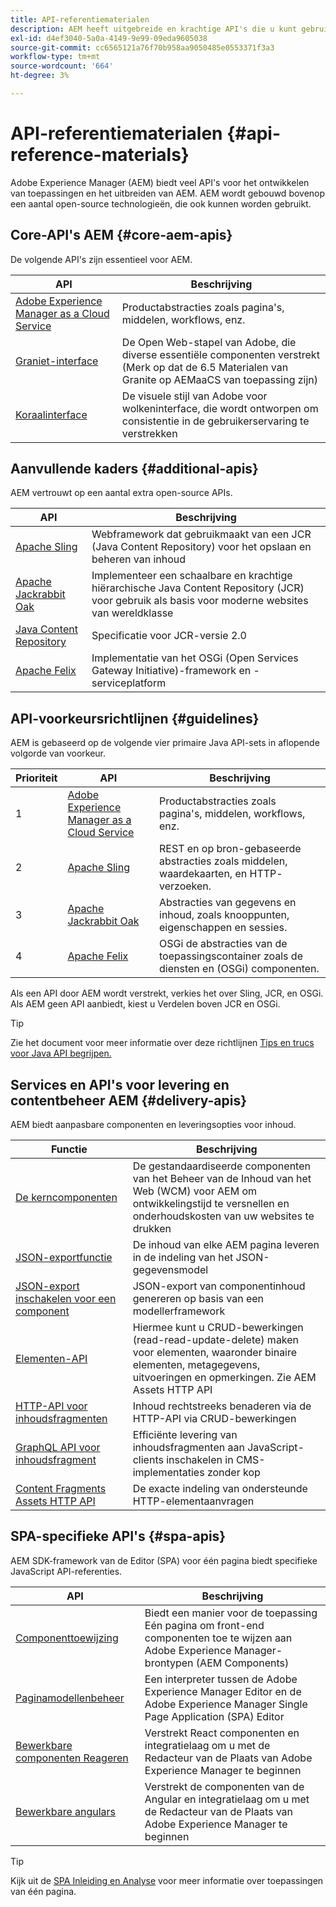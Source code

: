 ```yaml
---
title: API-referentiematerialen
description: AEM heeft uitgebreide en krachtige API's die u kunt gebruiken voor uw digitale-ervaringsproject.
exl-id: d4ef3040-5a0a-4149-9e99-09eda9605038
source-git-commit: cc6565121a76f70b958aa9050485e0553371f3a3
workflow-type: tm+mt
source-wordcount: '664'
ht-degree: 3%

---
```


# API-referentiematerialen {#api-reference-materials}

Adobe Experience Manager (AEM) biedt veel API&#39;s voor het ontwikkelen van toepassingen en het uitbreiden van AEM. AEM wordt gebouwd bovenop een aantal open-source technologieën, die ook kunnen worden gebruikt.

## Core-API&#39;s AEM {#core-aem-apis}

De volgende API&#39;s zijn essentieel voor AEM.

| API | Beschrijving |
|---|---|
| [Adobe Experience Manager as a Cloud Service](https://www.adobe.io/experience-manager/reference-materials/cloud-service/javadoc/index.html) | Productabstracties zoals pagina&#39;s, middelen, workflows, enz. |
| [Graniet-interface](https://helpx.adobe.com/experience-manager/6-5/sites/developing/using/reference-materials/granite-ui/api/jcr_root/libs/granite/ui/index.html#) | De Open Web-stapel van Adobe, die diverse essentiële componenten verstrekt (Merk op dat de 6.5 Materialen van Granite op AEMaaCS van toepassing zijn) |
| [Koraalinterface](https://opensource.adobe.com/coral-spectrum/documentation/) | De visuele stijl van Adobe voor wolkeninterface, die wordt ontworpen om consistentie in de gebruikerservaring te verstrekken |

<!---
|Editor core JavaScript API reference|Provides all the base objects and concepts to support authoring of content resources|
--->

## Aanvullende kaders {#additional-apis}

AEM vertrouwt op een aantal extra open-source APIs.

| API | Beschrijving |
|---|---|
| [Apache Sling](https://sling.apache.org/apidocs/sling11/) | Webframework dat gebruikmaakt van een JCR (Java Content Repository) voor het opslaan en beheren van inhoud |
| [Apache Jackrabbit Oak](https://jackrabbit.apache.org/oak/docs/oak_api/overview.html) | Implementeer een schaalbare en krachtige hiërarchische Java Content Repository (JCR) voor gebruik als basis voor moderne websites van wereldklasse |
| [Java Content Repository](https://www.adobe.io/experience-manager/reference-materials/spec/javax.jcr/javadocs/jcr-2.0/index.html) | Specificatie voor JCR-versie 2.0 |
| [Apache Felix](https://felix.apache.org) | Implementatie van het OSGi (Open Services Gateway Initiative)-framework en -serviceplatform |

## API-voorkeursrichtlijnen {#guidelines}

AEM is gebaseerd op de volgende vier primaire Java API-sets in aflopende volgorde van voorkeur.

| Prioriteit | API | Beschrijving |
|---|---|---|
| 1 | [Adobe Experience Manager as a Cloud Service](https://www.adobe.io/experience-manager/reference-materials/cloud-service/javadoc/index.html) | Productabstracties zoals pagina&#39;s, middelen, workflows, enz. |
| 2 | [Apache Sling](https://sling.apache.org/apidocs/sling11/) | REST en op bron-gebaseerde abstracties zoals middelen, waardekaarten, en HTTP- verzoeken. |
| 3 | [Apache Jackrabbit Oak](https://jackrabbit.apache.org/oak/docs/oak_api/overview.html) | Abstracties van gegevens en inhoud, zoals knooppunten, eigenschappen en sessies. |
| 4 | [Apache Felix](https://felix.apache.org/) | OSGi de abstracties van de toepassingscontainer zoals de diensten en (OSGi) componenten. |

Als een API door AEM wordt verstrekt, verkies het over Sling, JCR, en OSGi. Als AEM geen API aanbiedt, kiest u Verdelen boven JCR en OSGi.

>[!TIP]
>
>Zie het document voor meer informatie over deze richtlijnen [Tips en trucs voor Java API begrijpen.](https://experienceleague.adobe.com/docs/experience-manager-learn/foundation/development/understand-java-api-best-practices.html)

## Services en API&#39;s voor levering en contentbeheer AEM {#delivery-apis}

AEM biedt aanpasbare componenten en leveringsopties voor inhoud.

| Functie | Beschrijving |
|---|---|
| [De kerncomponenten](https://experienceleague.adobe.com/docs/experience-manager-core-components/using/introduction.html) | De gestandaardiseerde componenten van het Beheer van de Inhoud van het Web (WCM) voor AEM om ontwikkelingstijd te versnellen en onderhoudskosten van uw websites te drukken |
| [JSON-exportfunctie](/help/implementing/developing/components/json-exporter.md) | De inhoud van elke AEM pagina leveren in de indeling van het JSON-gegevensmodel |
| [JSON-export inschakelen voor een component](/help/implementing/developing/components/enabling-json-exporter.md) | JSON-export van componentinhoud genereren op basis van een modellerframework |
| [Elementen-API](/help/assets/mac-api-assets.md) | Hiermee kunt u CRUD-bewerkingen (read-read-update-delete) maken voor elementen, waaronder binaire elementen, metagegevens, uitvoeringen en opmerkingen. Zie AEM Assets HTTP API |
| [HTTP-API voor inhoudsfragmenten](/help/assets/content-fragments/assets-api-content-fragments.md) | Inhoud rechtstreeks benaderen via de HTTP-API via CRUD-bewerkingen |
| [GraphQL API voor inhoudsfragment](/help/headless/graphql-api/content-fragments.md) | Efficiënte levering van inhoudsfragmenten aan JavaScript-clients inschakelen in CMS-implementaties zonder kop |
| [Content Fragments Assets HTTP API](https://experienceleague.adobe.com/docs/experience-manager-cloud-service/assets/admin/mac-api-assets.html) | De exacte indeling van ondersteunde HTTP-elementaanvragen |

## SPA-specifieke API&#39;s {#spa-apis}

AEM SDK-framework van de Editor (SPA) voor één pagina biedt specifieke JavaScript API-referenties.

| API | Beschrijving |
|---|---|
| [Componenttoewijzing](https://www.npmjs.com/package/@adobe/aem-spa-component-mapping) | Biedt een manier voor de toepassing Eén pagina om front-end componenten toe te wijzen aan Adobe Experience Manager-brontypen (AEM Components) |
| [Paginamodellenbeheer](https://www.npmjs.com/package/@adobe/aem-spa-page-model-manager) | Een interpreter tussen de Adobe Experience Manager Editor en de Adobe Experience Manager Single Page Application (SPA) Editor |
| [Bewerkbare componenten Reageren](https://www.npmjs.com/package/@adobe/aem-react-editable-components) | Verstrekt React componenten en integratielaag om u met de Redacteur van de Plaats van Adobe Experience Manager te beginnen |
| [Bewerkbare angulars](https://www.npmjs.com/package/@adobe/aem-angular-editable-components) | Verstrekt de componenten van de Angular en integratielaag om u met de Redacteur van de Plaats van Adobe Experience Manager te beginnen |

>[!TIP]
>
>Kijk uit de [SPA Inleiding en Analyse](/help/implementing/developing/hybrid/introduction.md) voor meer informatie over toepassingen van één pagina.
